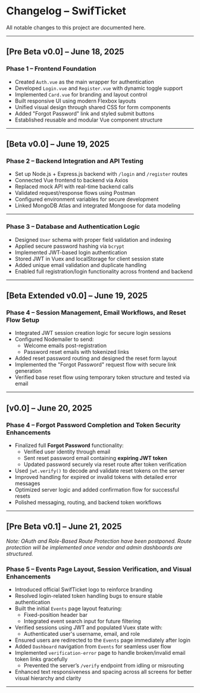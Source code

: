 # Changelog – SwifTicket

All notable changes to this project are documented here.

---

## [Pre Beta v0.0] – June 18, 2025

### Phase 1 – Frontend Foundation

- Created `Auth.vue` as the main wrapper for authentication
- Developed `Login.vue` and `Register.vue` with dynamic toggle support
- Implemented `Card.vue` for branding and layout control
- Built responsive UI using modern Flexbox layouts
- Unified visual design through shared CSS for form components
- Added "Forgot Password" link and styled submit buttons
- Established reusable and modular Vue component structure

---

## [Beta v0.0] – June 19, 2025

### Phase 2 – Backend Integration and API Testing

- Set up Node.js + Express.js backend with `/login` and `/register` routes
- Connected Vue frontend to backend via Axios
- Replaced mock API with real-time backend calls
- Validated request/response flows using Postman
- Configured environment variables for secure development
- Linked MongoDB Atlas and integrated Mongoose for data modeling

---

### Phase 3 – Database and Authentication Logic

- Designed `User` schema with proper field validation and indexing
- Applied secure password hashing via `bcrypt`
- Implemented JWT-based login authentication
- Stored JWT in Vuex and localStorage for client session state
- Added unique email validation and duplicate handling
- Enabled full registration/login functionality across frontend and backend

---

## [Beta Extended v0.0] – June 19, 2025

### Phase 4 – Session Management, Email Workflows, and Reset Flow Setup

- Integrated JWT session creation logic for secure login sessions
- Configured Nodemailer to send:
  - Welcome emails post-registration
  - Password reset emails with tokenized links
- Added reset password routing and designed the reset form layout
- Implemented the "Forgot Password" request flow with secure link generation
- Verified base reset flow using temporary token structure and tested via email

---

## [v0.0] – June 20, 2025

### Phase 4 – Forgot Password Completion and Token Security Enhancements

- Finalized full **Forgot Password** functionality:
  - Verified user identity through email
  - Sent reset password email containing **expiring JWT token**
  - Updated password securely via reset route after token verification
- Used `jwt.verify()` to decode and validate reset tokens on the server
- Improved handling for expired or invalid tokens with detailed error messages
- Optimized server logic and added confirmation flow for successful resets
- Polished messaging, routing, and backend token workflows

---

## [Pre Beta v0.1] – June 21, 2025
*Note: OAuth and Role-Based Route Protection have been postponed. Route protection will be implemented once vendor and admin dashboards are structured.*

### Phase 5 – Events Page Layout, Session Verification, and Visual Enhancements

- Introduced official SwifTicket logo to reinforce branding
- Resolved login-related token handling bugs to ensure stable authentication
- Built the initial `Events` page layout featuring:
  - Fixed-position header bar
  - Integrated event search input for future filtering
- Verified sessions using JWT and populated Vuex state with:
  - Authenticated user's username, email, and role
- Ensured users are redirected to the `Events` page immediately after login
- Added `Dashboard` navigation from `Events` for seamless user flow
- Implemented `verification-error` page to handle broken/invalid email token links gracefully
  - Prevented the server’s `/verify` endpoint from idling or misrouting
- Enhanced text responsiveness and spacing across all screens for better visual hierarchy and clarity

---

